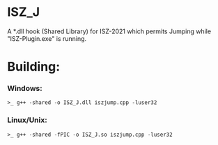 # ISZ_J
A *.dll hook (Shared Library) for ISZ-2021 which permits Jumping while "ISZ-Plugin.exe" is running.






# Building:
### Windows:
```
>_ g++ -shared -o ISZ_J.dll iszjump.cpp -luser32
```
### Linux/Unix:
```
>_ g++ -shared -fPIC -o ISZ_J.so iszjump.cpp -luser32
```
